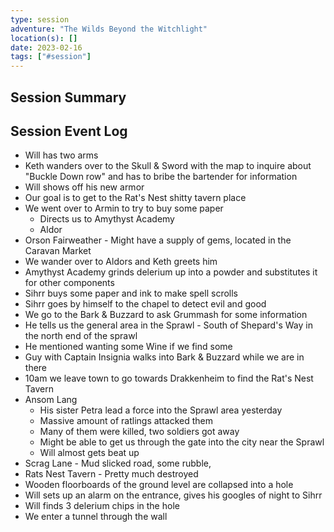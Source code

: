 ```yaml
---
type: session
adventure: "The Wilds Beyond the Witchlight"
location(s): []
date: 2023-02-16
tags: ["#session"]
---
```


## Session Summary

## Session Event Log

- Will has two arms
- Keth wanders over to the Skull & Sword with the map to inquire about "Buckle Down row" and has to bribe the bartender for information
- Will shows off his new armor
- Our goal is to get to the Rat's Nest shitty tavern place
- We went over to Armin to try to buy some paper
	- Directs us to Amythyst Academy
	- Aldor
- Orson Fairweather - Might have a supply of gems, located in the Caravan Market
- We wander over to Aldors and Keth greets him
- Amythyst Academy grinds delerium up into a powder and substitutes it for other components
- Sihrr buys some paper and ink to make spell scrolls
- Sihrr goes by himself to the chapel to detect evil and good
- We go to the Bark & Buzzard to ask Grummash for some information
- He tells us the general area in the Sprawl  - South of Shepard's Way in the north end of the sprawl
- He mentioned wanting some Wine if we find some
- Guy with Captain Insignia walks into Bark & Buzzard while we are in there
- 10am we leave town to go towards Drakkenheim to find the Rat's Nest Tavern
- Ansom Lang
	- His sister Petra lead a force into the Sprawl area yesterday
	- Massive amount of ratlings attacked them
	- Many of them were killed, two soldiers got away
	- Might be able to get us through the gate into the city near the Sprawl
	- Will almost gets beat up
- Scrag Lane - Mud slicked road, some rubble, 
- Rats Nest Tavern - Pretty much destroyed
- Wooden floorboards of the ground level are collapsed into a hole
- Will sets up an alarm on the entrance, gives his googles of night to Sihrr
- Will finds 3 delerium chips in the hole
- We enter a tunnel through the wall
